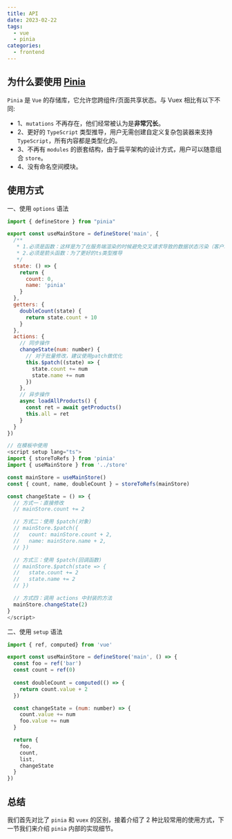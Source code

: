 ```yaml
---
title: API
date: 2023-02-22
tags: 
  - vue
  - pinia
categories: 
  - frontend
---
```

## 为什么要使用 [Pinia](https://pinia.web3doc.top/)
`Pinia` 是 `Vue` 的存储库，它允许您跨组件/页面共享状态。与 Vuex 相比有以下不同:
+ 1、`mutations` 不再存在，他们经常被认为是**非常冗长**。
+ 2、更好的 `TypeScript` 类型推导，用户无需创建自定义复杂包装器来支持 `TypeScript`，所有内容都是类型化的。
+ 3、不再有 `modules` 的嵌套结构，由于扁平架构的设计方式，用户可以随意组合 `store`。
+ 4、没有命名空间模块。

## 使用方式

一、使用 `options` 语法
```js
import { defineStore } from "pinia"

export const useMainStore = defineStore('main', {
  /**
   * 1.必须是函数：这样是为了在服务端渲染的时候避免交叉请求导致的数据状态污染（客户端其实无所谓）
   * 2.必须是箭头函数：为了更好的ts类型推导
   */
  state: () => {
    return {
      count: 0,
      name: 'pinia'
    }
  },
  getters: {
    doubleCount(state) {
      return state.count + 10
    }
  },
  actions: {
    // 同步操作
    changeState(num: number) {
      // 对于批量修改，建议使用patch做优化
      this.$patch((state) => {
        state.count += num
        state.name += num
      })
    },
    // 异步操作
    async loadAllProducts() {
      const ret = await getProducts()
      this.all = ret
    }
  }
})
```
```ts
// 在模板中使用
<script setup lang="ts">
import { storeToRefs } from 'pinia'
import { useMainStore } from '../store'

const mainStore = useMainStore()
const { count, name, doubleCount } = storeToRefs(mainStore)

const changeState = () => {
  // 方式一：直接修改
  // mainStore.count += 2

  // 方式二：使用 $patch(对象)
  // mainStore.$patch({
  //   count: mainStore.count + 2,
  //   name: mainStore.name + 2,
  // })

  // 方式三：使用 $patch(回调函数)
  // mainStore.$patch(state => {
  //   state.count += 2
  //   state.name += 2
  // })

  // 方式四：调用 actions 中封装的方法
  mainStore.changeState(2)
}
</script>
```
二、使用 `setup` 语法
```js
import { ref, computed} from 'vue'

export const useMainStore = defineStore('main', () => {
  const foo = ref('bar')
  const count = ref(0)
  
  const doubleCount = computed(() => {
    return count.value + 2 
  })

  const changeState = (num: number) => {
    count.value += num
    foo.value += num
  }

  return {
    foo,
    count,
    list,
    changeState
  }
})
```
## 总结
我们首先对比了 `pinia` 和 `vuex` 的区别，接着介绍了 2 种比较常用的使用方式，下一节我们来介绍 `pinia` 内部的实现细节。